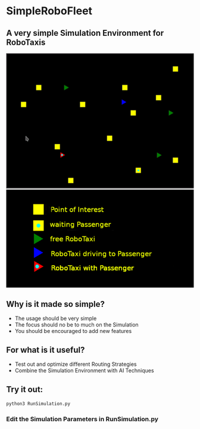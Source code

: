 # SimpleRoboFleet
## A very simple Simulation Environment for RoboTaxis

![SimpleRoboFleet](SimpleRoboFleet.gif)
![SimpleRoboFleetLegend](simpleRoboFleetLegend.png)

## Why is it made so simple?
* The usage should be very simple 
* The focus should no be to much on the Simulation
* You should be encouraged to add new features

## For what is it useful?
* Test out and optimize different Routing Strategies
* Combine the Simulation Environment with AI Techniques


## Try it out:
```bash
python3 RunSimulation.py
```

### Edit the Simulation Parameters in RunSimulation.py

